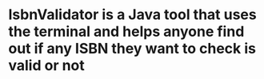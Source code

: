 # IsbnValidator is a Java tool that uses the terminal and helps anyone find out if any ISBN they want to check is valid or not
